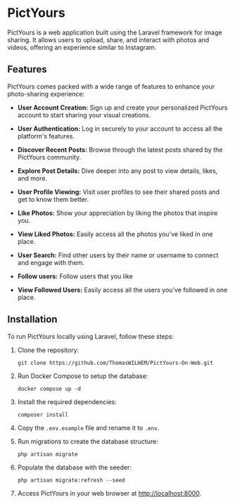 # PictYours


PictYours is a web application built using the Laravel framework for image sharing. It allows users to upload, share, and interact with photos and videos, offering an experience similar to Instagram.


## Features

PictYours comes packed with a wide range of features to enhance your photo-sharing experience:

- **User Account Creation:** Sign up and create your personalized PictYours account to start sharing your visual creations.

- **User Authentication:** Log in securely to your account to access all the platform's features.

- **Discover Recent Posts:** Browse through the latest posts shared by the PictYours community.

- **Explore Post Details:** Dive deeper into any post to view details, likes, and more.

- **User Profile Viewing:** Visit user profiles to see their shared posts and get to know them better.

- **Like Photos:** Show your appreciation by liking the photos that inspire you.

- **View Liked Photos:** Easily access all the photos you've liked in one place.

- **User Search:** Find other users by their name or username to connect and engage with them.

- **Follow users:** Follow users that you like

- **View Followed Users:** Easily access all the users you've followed in one place.


## Installation

To run PictYours locally using Laravel, follow these steps:

1. Clone the repository:

   ```
   git clone https://github.com/ThomasWILHEM/PictYours-On-Web.git
   ```

2. Run Docker Compose to setup the database:

   ```
   docker compose up -d
   ```

3. Install the required dependencies:

   ```
   composer install
   ```

4. Copy the `.env.example` file and rename it to `.env`.


6. Run migrations to create the database structure:

   ```
   php artisan migrate
   ```

7. Populate the database with the seeder:

   ```
   php artisan migrate:refresh --seed
   ```

8. Access PictYours in your web browser at [http://localhost:8000](http://localhost:8000).